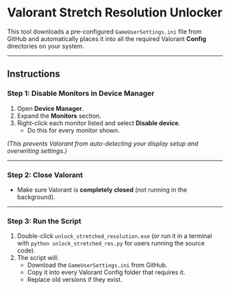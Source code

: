 # Valorant Stretch Resolution Unlocker

This tool downloads a pre-configured `GameUserSettings.ini` file from GitHub and automatically places it into all the required Valorant **Config** directories on your system.  

---

## Instructions

### Step 1: Disable Monitors in Device Manager
1. Open **Device Manager**.  
2. Expand the **Monitors** section.  
3. Right-click each monitor listed and select **Disable device**.  
   - Do this for every monitor shown.  

*(This prevents Valorant from auto-detecting your display setup and overwriting settings.)*

---

### Step 2: Close Valorant
- Make sure Valorant is **completely closed** (not running in the background).  

---

### Step 3: Run the Script
1. Double-click `unlock_stretched_resolution.exe` (or run it in a terminal with `python unlock_stretched_res.py` for users running the source code).  
2. The script will:
   - Download the `GameUserSettings.ini` from GitHub.  
   - Copy it into every Valorant Config folder that requires it.  
   - Replace old versions if they exist.
